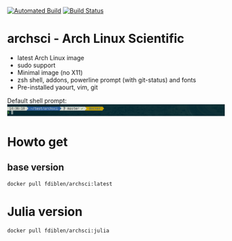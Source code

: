 [![Automated Build](http://img.shields.io/badge/automated-build-green.svg)](https://hub.docker.com/r/fdiblen/archsci/)
[![Build Status](https://travis-ci.org/fdiblen/archsci.svg?branch=master)](https://travis-ci.org/fdiblen/archsci)

# archsci - Arch Linux Scientific
- latest Arch Linux image
- sudo support
- Minimal image (no X11)
- zsh shell, addons, powerline prompt (with git-status) and fonts
- Pre-installed yaourt, vim, git

Default shell prompt:
![prompt](https://raw.githubusercontent.com/fdiblen/archsci/master/prompt.png)


# Howto get
## base version
```{r, engine='bash', count_lines}
docker pull fdiblen/archsci:latest
```
# Julia version
```{r, engine='bash', count_lines}
docker pull fdiblen/archsci:julia
```
``` sh

